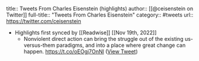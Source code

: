 title:: Tweets From Charles Eisenstein (highlights)
author:: [[@ceisenstein on Twitter]]
full-title:: "Tweets From Charles Eisenstein"
category:: #tweets
url:: https://twitter.com/ceisenstein

- Highlights first synced by [[Readwise]] [[Nov 19th, 2022]]
	- Nonviolent direct action can bring the struggle out of the existing us-versus-them paradigms, and into a place where great change can happen.
	  https://t.co/oEOgj7OnNl ([View Tweet](https://twitter.com/ceisenstein/status/1449442518639300618))